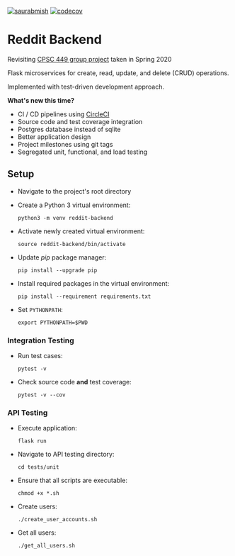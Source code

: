 [![saurabmish](https://circleci.com/gh/saurabmish/Reddit-Backend.svg?style=shield)](https://circleci.com/gh/saurabmish/Reddit-Backend)
[![codecov](https://codecov.io/gh/saurabmish/Reddit-Backend/branch/master/graph/badge.svg?token=M7L0AOGKGY)](https://codecov.io/gh/saurabmish/Reddit-Backend)

# Reddit Backend

Revisiting [CPSC 449 group project][1] taken in Spring 2020

Flask microservices for create, read, update, and delete (CRUD) operations.

Implemented with test-driven development approach.

**What's new this time?**

  + CI / CD pipelines using [CircleCI][2]
  + Source code and test coverage integration
  + Postgres database instead of sqlite
  + Better application design
  + Project milestones using git tags
  + Segregated unit, functional, and load testing

## Setup

  + Navigate to the project's root directory

  + Create a Python 3 virtual environment:

    `python3 -m venv reddit-backend`

  + Activate newly created virtual environment:

    `source reddit-backend/bin/activate`

  + Update *pip* package manager:

    `pip install --upgrade pip`

  + Install required packages in the virtual environment:

    `pip install --requirement requirements.txt`

  + Set `PYTHONPATH`:

    `export PYTHONPATH=$PWD`

### Integration Testing

  + Run test cases:

    `pytest -v`

  + Check source code **and** test coverage:

    `pytest -v --cov`

### API Testing

  + Execute application:

    `flask run`

  + Navigate to API testing directory:

    `cd tests/unit`

  + Ensure that all scripts are executable:

    `chmod +x *.sh`

  + Create users:

    `./create_user_accounts.sh`

  + Get all users:

    `./get_all_users.sh`

[1]: https://github.com/sean-maclane/cpsc-449-group-c-project
[2]: https://circleci.com/
